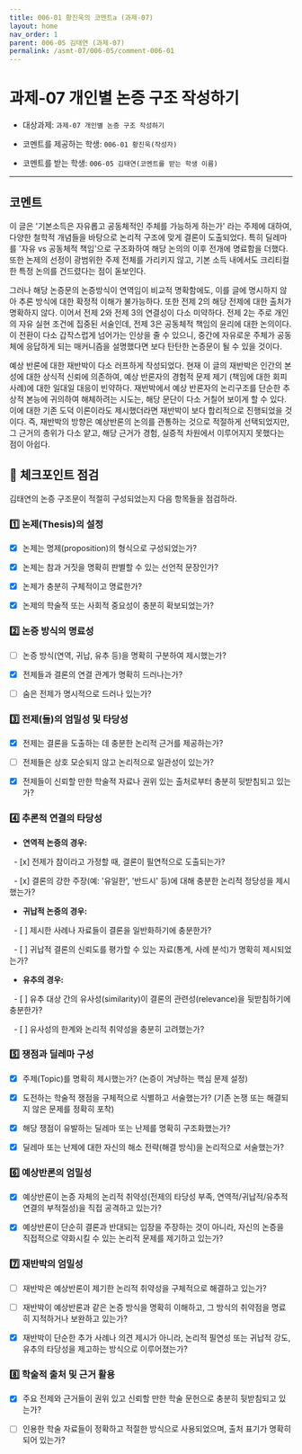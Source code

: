 ```yaml
---
title: 006-01 황진욱의 코멘트a (과제-07)
layout: home
nav_order: 1
parent: 006-05 김태연 (과제-07)
permalink: /asmt-07/006-05/comment-006-01
---
```


  

# 과제-07 개인별 논증 구조 작성하기

  

- 대상과제: `과제-07 개인별 논증 구조 작성하기`

- 코멘트를 제공하는 학생: `006-01 황진욱(작성자)`

- 코멘트를 받는 학생: `006-05 김태연(코멘트를 받는 학생 이름)`

  

---

  

## 코멘트

  
이 글은 '기본소득은 자유롭고 공동체적인 주체를 가능하게 하는가' 라는 주제에 대하여, 다양한 철학적 개념들을 바탕으로 논리적 구조에 맞게 결론이 도출되었다. 특히 딜레마를 '자유 vs 공동체적 책임'으로 구조화하여 해당 논의의 이후 전개에 명료함을 더했다. 또한 논제의 선정이 광범위한 주제 전체를 가리키지 않고, 기본 소득 내에서도 크리티컬한 특정 논의를 건드렸다는 점이 돋보인다.

그러나 해당 논증문의 논증방식이 연역임이 비교적 명확함에도, 이를 글에 명시하지 않아 추론 방식에 대한 확정적 이해가 불가능하다. 또한 전제 2의 해당 전제에 대한 출처가 명확하지 않다. 이어서 전제 2와 전제 3의 연결성이 다소 미약하다. 전제 2는 주로 개인의 자유 실현 조건에 집중된 서술인데, 전제 3은 공동체적 책임의 윤리에 대한 논의이다. 이 전환이 다소 갑작스럽게 넘어가는 인상을 줄 수 있으니, 중간에 자유로운 주체가 공동체에 응답하게 되는 매커니즘을 설명했다면 보다 탄탄한 논증문이 될 수 있을 것이다. 

예상 반론에 대한 재반박이 다소 러프하게 작성되었다. 현재 이 글의 재반박은 인간의 본성에 대한 상식적 신뢰에 의존하여, 예상 반론자의 경험적 문제 제기 (책임에 대한 회피 사례)에 대한 일대일 대응이 빈약하다. 재반박에서 예상 반론자의 논리구조를 단순한 추상적 본능에 귀의하여 해체하려는 시도는, 해당 문단이 다소 거칠어 보이게 할 수 있다. 이에 대한 기존 도덕 이론이라도 제시했더라면 재반박이 보다 합리적으로 진행되었을 것이다. 즉, 재반박의 방향은 예상반론의 논의를 관통하는 것으로 적절하게 선택되었지만, 그 근거의 층위가 다소 얕고, 해당 근거가 경험, 실증적 차원에서 이루어지지 못했다는 점이 아쉽다.
  

## 📌 체크포인트 점검

  

김태연의 논증 구조문이 적절히 구성되었는지 다음 항목들을 점검하라.

  

### 1️⃣ **논제(Thesis)의 설정**

- [x] 논제는 명제(proposition)의 형식으로 구성되었는가?

- [x] 논제는 참과 거짓을 명확히 판별할 수 있는 선언적 문장인가?

- [x] 논제가 충분히 구체적이고 명료한가?

- [x] 논제의 학술적 또는 사회적 중요성이 충분히 확보되었는가?

  

### 2️⃣ **논증 방식의 명료성**

- [ ] 논증 방식(연역, 귀납, 유추 등)을 명확히 구분하여 제시했는가?

- [x] 전제들과 결론의 연결 관계가 명확히 드러나는가?

- [ ] 숨은 전제가 명시적으로 드러나 있는가?

  

### 3️⃣ **전제(들)의 엄밀성 및 타당성**

- [x] 전제는 결론을 도출하는 데 충분한 논리적 근거를 제공하는가?

- [ ] 전제들은 상호 모순되지 않고 논리적으로 일관성이 있는가?

- [x] 전제들이 신뢰할 만한 학술적 자료나 권위 있는 출처로부터 충분히 뒷받침되고 있는가?

  

### 4️⃣ **추론적 연결의 타당성**

- **연역적 논증의 경우:**

  - [x] 전제가 참이라고 가정할 때, 결론이 필연적으로 도출되는가?

  - [x] 결론의 강한 주장(예: '유일한', '반드시' 등)에 대해 충분한 논리적 정당성을 제시했는가?

  

- **귀납적 논증의 경우:**

  - [ ] 제시한 사례나 자료들이 결론을 일반화하기에 충분한가?

  - [ ] 귀납적 결론의 신뢰도를 평가할 수 있는 자료(통계, 사례 분석)가 명확히 제시되었는가?

  

- **유추의 경우:**

  - [ ] 유추 대상 간의 유사성(similarity)이 결론의 관련성(relevance)을 뒷받침하기에 충분한가?

  - [ ] 유사성의 한계와 논리적 취약성을 충분히 고려했는가?

  

### 5️⃣ **쟁점과 딜레마 구성**

- [x] 주제(Topic)를 명확히 제시했는가? (논증이 겨냥하는 핵심 문제 설정)

- [x] 도전하는 학술적 쟁점을 구체적으로 식별하고 서술했는가? (기존 논쟁 또는 해결되지 않은 문제를 정확히 포착)

- [x] 해당 쟁점이 유발하는 딜레마 또는 난제를 명확히 구조화했는가?

- [x] 딜레마 또는 난제에 대한 자신의 해소 전략(해결 방식)을 논리적으로 서술했는가?

  

### 6️⃣ **예상반론의 엄밀성**

- [x] 예상반론이 논증 자체의 논리적 취약성(전제의 타당성 부족, 연역적/귀납적/유추적 연결의 부적절성)을 직접 공격하고 있는가?

- [x] 예상반론이 단순히 결론과 반대되는 입장을 주장하는 것이 아니라, 자신의 논증을 직접적으로 약화시킬 수 있는 논리적 문제를 제기하고 있는가?

  

### 7️⃣ **재반박의 엄밀성**

- [ ] 재반박은 예상반론이 제기한 논리적 취약성을 구체적으로 해결하고 있는가?

- [ ] 재반박이 예상반론과 같은 논증 방식을 명확히 이해하고, 그 방식의 취약점을 명료히 지적하거나 보완하고 있는가?

- [x] 재반박이 단순한 추가 사례나 의견 제시가 아니라, 논리적 필연성 또는 귀납적 강도, 유추의 타당성을 제고하는 방식으로 이루어졌는가?

  

### 8️⃣ **학술적 출처 및 근거 활용**

- [x] 주요 전제와 근거들이 권위 있고 신뢰할 만한 학술 문헌으로 충분히 뒷받침되고 있는가?

- [ ] 인용한 학술 자료들이 정확하고 적절한 방식으로 사용되었으며, 출처 표기가 명확히 되어 있는가?